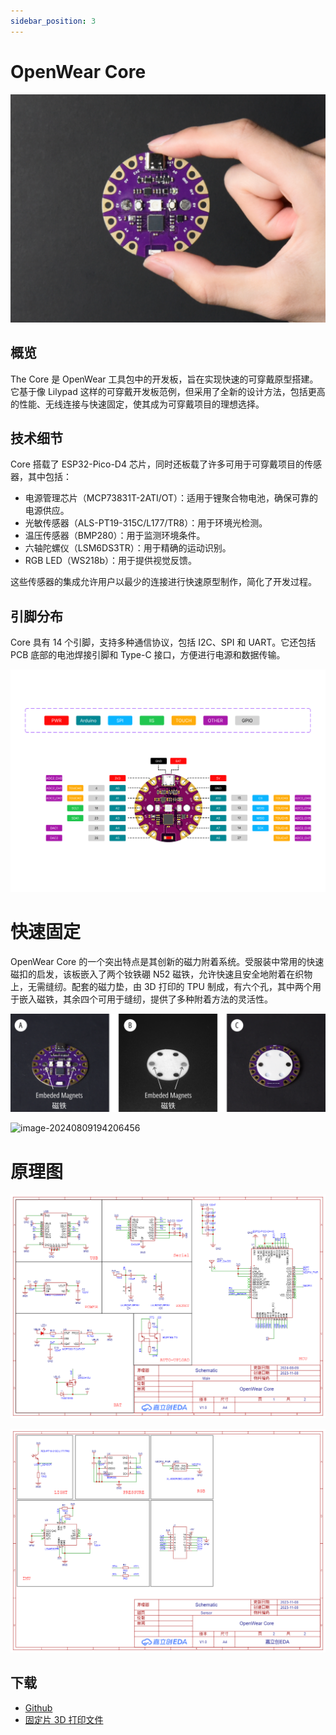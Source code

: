 ```yaml
---
sidebar_position: 3
---
```


# OpenWear Core

![image-20240809193748467](https://raw.githubusercontent.com/openwearxyz/PicGo/main/image-20240809193748467.png)

## 概览

The Core 是 OpenWear 工具包中的开发板，旨在实现快速的可穿戴原型搭建。它基于像 Lilypad 这样的可穿戴开发板范例，但采用了全新的设计方法，包括更高的性能、无线连接与快速固定，使其成为可穿戴项目的理想选择。

## 技术细节

Core 搭载了 ESP32-Pico-D4 芯片，同时还板载了许多可用于可穿戴项目的传感器，其中包括：

- 电源管理芯片（MCP73831T-2ATI/OT）：适用于锂聚合物电池，确保可靠的电源供应。
- 光敏传感器（ALS-PT19-315C/L177/TR8）：用于环境光检测。
- 温压传感器（BMP280）：用于监测环境条件。
- 六轴陀螺仪（LSM6DS3TR）：用于精确的运动识别。
- RGB LED（WS218b）：用于提供视觉反馈。

这些传感器的集成允许用户以最少的连接进行快速原型制作，简化了开发过程。

## 引脚分布

Core 具有 14 个引脚，支持多种通信协议，包括 I2C、SPI 和 UART。它还包括 PCB 底部的电池焊接引脚和 Type-C 接口，方便进行电源和数据传输。

![pinout](https://raw.githubusercontent.com/anxndsgn/PicGo/main/pinout.png)

# 快速固定

OpenWear Core 的一个突出特点是其创新的磁力附着系统。受服装中常用的快速磁扣的启发，该板嵌入了两个钕铁硼 N52 磁铁，允许快速且安全地附着在织物上，无需缝纫。配套的磁力垫，由 3D 打印的 TPU 制成，有六个孔，其中两个用于嵌入磁铁，其余四个可用于缝纫，提供了多种附着方法的灵活性。

![image-20240809194048868](https://raw.githubusercontent.com/openwearxyz/PicGo/main/image-20240809194048868.png)

![image-20240809194206456](https://raw.githubusercontent.com/openwearxyz/PicGo/main/image-20240809194206456.png)

# 原理图

![](https://raw.githubusercontent.com/openwearxyz/PicGo/main/SCH_Schematic_1-Main_2024-08-09.png)

![](https://raw.githubusercontent.com/openwearxyz/PicGo/main/SCH_Schematic_2-Sensor_2024-08-09.png)

## 下载

- [Github](https://github.com/openwearxyz/openwear)
- [固定片 3D 打印文件](https://github.com/openwearxyz/openwear/blob/main/core%20fixing%20pad.stl)
